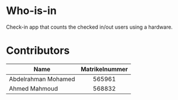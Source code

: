 # Who-is-in
Check-in app that counts the checked in/out users using a hardware.

# Contributors

| Name        | Matrikelnummer           
| ------------- |:-------------:|
| Abdelrahman Mohamed     | 565961        |
| Ahmed Mahmoud      | 568832      |
